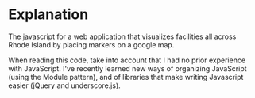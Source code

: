 Explanation
==========

The javascript for a web application that visualizes facilities all across Rhode Island by placing markers on a google map.

When reading this code, take into account that I had no prior experience with JavaScript. I've recently learned new ways of organizing JavaScript (using the Module pattern), and of libraries that make writing Javascript easier (jQuery and underscore.js).
